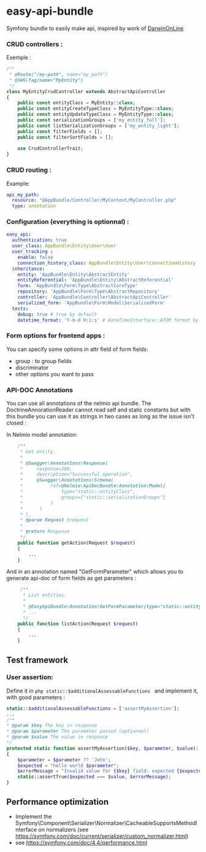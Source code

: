 # easy-api-bundle
Symfony bundle to easily make api, inspired by work of [DarwinOnLine](https://github.com/DarwinOnLine)

### CRUD controllers :
Exemple :
```php
/**
 * @Route("/my-path", name="my_path")
 * @SWG\Tag(name="MyEntity")
 */
class MyEntityCrudController extends AbstractApiController
{
    public const entityClass = MyEntity::class;
    public const entityCreateTypeClass = MyEntityType::class;
    public const entityUpdateTypeClass = MyEntityType::class;
    public const serializationGroups = ['my_entity_full'];
    public const listSerializationGroups = ['my_entity_light'];
    public const filterFields = [];
    public const filterSortFields = [];
    
    use CrudControllerTrait;
}
```
### CRUD routing :
Example:
```yaml
api_my_path:
  resource: "@AppBundle/Controller/MyContext/MyController.php"
  type: annotation
```

### Configuration (everything is optionnal) :

```yaml
easy_api:
  authentication: true
  user_class: AppBundle\Entity\User\User
  user_tracking :
    enable: false
    connection_history_class: AppBundle\Entity\User\ConnectionHistory
  inheritance:
    entity: 'AppBundle\Entity\AbstractEntity'
    entityReferential: 'AppBundle\Entity\AbstractReferential'
    form: 'AppBundle\Form\Type\AbstractCoreType'
    repository: 'AppBundle\Form\Type\AbstractRepository'
    controller: 'AppBundle\Controller\AbstractApiController'
    serialized_form: 'AppBundle\Form\Model\SerializedForm'
  tests:
    debug: true # true by default
    datetime_format: 'Y-m-d H:i:s' # DateTimeInterface::ATOM format by default
```

### Form options for frontend apps :
You can specify some options in attr field of form fields:
* group : to group fields 
* discriminator
* other options you want to pass

### API-DOC Annotations
You can use all annotations of the nelmio api bundle.
The DoctrineAnnorationReader cannot read self and static constants but with this bundle you can use it as strings in two cases as long as the issue isn't closed :

In Nelmio model annotation:
```php
    /**
     * Get entity.
     *
     * @Swagger\Annotations\Response(
     *     response=200,
     *     description="Successful operation",
     *     @Swagger\Annotations\Schema(
     *          ref=@Nelmio\ApiDocBundle\Annotation\Model(
     *              type="static::entityClass",
     *              groups={"static::serializationGroups"}
     *          )
     *      )
     * ),
     * @param Request $request
     *
     * @return Response
     */
    public function getAction(Request $request)
    {
        ...
    }
```
And in an annotation named "GetFormParameter" which allows you to generate api-doc of form fields as get parameters :
```php
     /**
      * List entities.
      *
      * @EasyApiBundle\Annotation\GetFormParameter(type="static::entitySearchTypeClass")
      * ...
      */
    public function listAction(Request $request)
    {
        ...       
    }
```
## Test framework
### User assertion:
Define it in ```php static::$additionalAssessableFunctions ``` and implement it, with good parameters :
```php
static::$additionalAssessableFunctions = ['assertMyAssertion'];
...
/**
* @param $key The key in response
* @param $parameter The parameter passed (optionnal)
* @param $value The value in response
*/
protected static function assertMyAssertion($key, $parameter, $value): void
{
    $parameter = $parameter ?? 'John';
    $expected = "hello world $parameter";
    $errorMessage = "Invalid value for {$key} field: expected {$expected}, get {$value}";
    static::assertTrue($expected === $value, $errorMessage);
}
```
## Performance optimization
* Implement the Symfony\Component\Serializer\Normalizer\CacheableSupportsMethodInterface on normalizers (see https://symfony.com/doc/current/serializer/custom_normalizer.html)
* see https://symfony.com/doc/4.4/performance.html